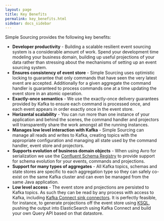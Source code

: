 ```yaml
---
layout: page
title: Key Benefits
permalink: key_benefits.html
sidebar: docs_sidebar
---
```


Simple Sourcing provides the following key benefits:

 * **Developer productivity** - Building a scalable resilient event sourcing system is a considerable amount of work.
   Spend your development time modeling your business domain, building up useful projections of your data rather than
   stressing about the mechanisms of setting up an event sourcing system.
 * **Ensures consistency of event store** - Simple Sourcing uses optimistic locking to guarantee that only commands
   that have seen the very latest event are accepted. Additionally for a given aggregate the command handler is guaranteed to process
   commands one at a time updating the event store in an atomic operation.
 * **Exactly-once semantics** - We use the exactly-once delivery guarantees provided by Kafka to ensure each command
 is processed once, and each event appears in order exactly once in the event store.
 * **Horizontal scalability** - You can run more than one instance of your application and behind the scenes,
   the command handler and projectors will transparently share the work amongst all the running instances.
 * **Manages low level interaction with Kafka** - Simple Sourcing can manage all reads and writes to Kafka,
   creating topics with the appropriate configuration and managing all state used by the command handler, event store and projectors.
 * **Supports evolution of business domain objects** - When using Avro for serialization we use
   the [Confluent Schema Registry](https://docs.confluent.io/current/schema-registry/docs/index.html)
   to provide support for schema evolution for your events, commands and projections.
 * **Support for many types of aggregates** - All Kafka topics, schemas and state stores are specific to each aggregation
   type so they can safely co-exist on the same Kafka cluster and can even be managed from the same Java application.
 * **Low level access** - The event store and projections are persisted to Kafka topics. As such they
   can be read by any process with access to Kafka, including [Kafka Connect sink connectors](https://www.confluent.io/product/connectors/).
   It is perfectly feasible, for instance, to generate projections off the event store using [KSQL](https://www.confluent.io/product/ksql/),
   pushing the output into ElasticSearch using Kafka Connect and build your own Query API based on that datastore.
